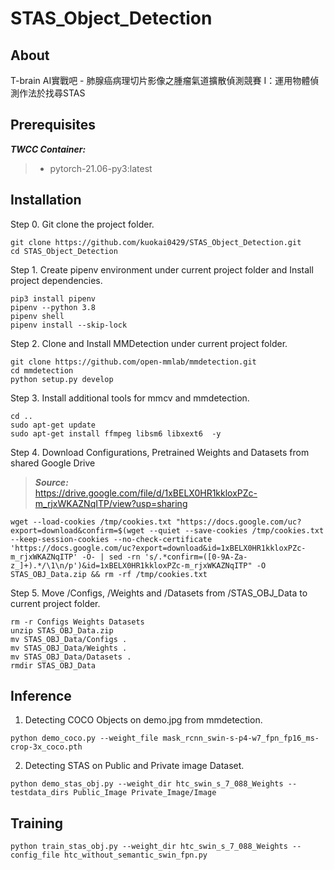 # STAS_Object_Detection

## About

T-brain AI實戰吧 - 肺腺癌病理切片影像之腫瘤氣道擴散偵測競賽 I：運用物體偵測作法於找尋STAS

## Prerequisites

***TWCC Container:***
> - pytorch-21.06-py3:latest

## Installation

Step 0. Git clone the project folder.
```
git clone https://github.com/kuokai0429/STAS_Object_Detection.git
cd STAS_Object_Detection
```

Step 1. Create pipenv environment under current project folder and Install project dependencies.
```
pip3 install pipenv
pipenv --python 3.8
pipenv shell
pipenv install --skip-lock
```

Step 2. Clone and Install MMDetection under current project folder.
```
git clone https://github.com/open-mmlab/mmdetection.git
cd mmdetection
python setup.py develop
```

Step 3. Install additional tools for mmcv and mmdetection.
```
cd ..
sudo apt-get update
sudo apt-get install ffmpeg libsm6 libxext6  -y
```

Step 4. Download Configurations, Pretrained Weights and Datasets from shared Google Drive 
> ***Source:*** <br> https://drive.google.com/file/d/1xBELX0HR1kkloxPZc-m_rjxWKAZNqITP/view?usp=sharing

```
wget --load-cookies /tmp/cookies.txt "https://docs.google.com/uc?export=download&confirm=$(wget --quiet --save-cookies /tmp/cookies.txt --keep-session-cookies --no-check-certificate 'https://docs.google.com/uc?export=download&id=1xBELX0HR1kkloxPZc-m_rjxWKAZNqITP' -O- | sed -rn 's/.*confirm=([0-9A-Za-z_]+).*/\1\n/p')&id=1xBELX0HR1kkloxPZc-m_rjxWKAZNqITP" -O STAS_OBJ_Data.zip && rm -rf /tmp/cookies.txt
```

Step 5. Move /Configs, /Weights and /Datasets from /STAS_OBJ_Data to current project folder.
```
rm -r Configs Weights Datasets
unzip STAS_OBJ_Data.zip
mv STAS_OBJ_Data/Configs .
mv STAS_OBJ_Data/Weights .
mv STAS_OBJ_Data/Datasets .
rmdir STAS_OBJ_Data
```

## Inference

1. Detecting COCO Objects on demo.jpg from mmdetection.
```
python demo_coco.py --weight_file mask_rcnn_swin-s-p4-w7_fpn_fp16_ms-crop-3x_coco.pth
```

2. Detecting STAS on Public and Private image Dataset.
```
python demo_stas_obj.py --weight_dir htc_swin_s_7_088_Weights --testdata_dirs Public_Image Private_Image/Image
```

## Training

```
python train_stas_obj.py --weight_dir htc_swin_s_7_088_Weights --config_file htc_without_semantic_swin_fpn.py
```
